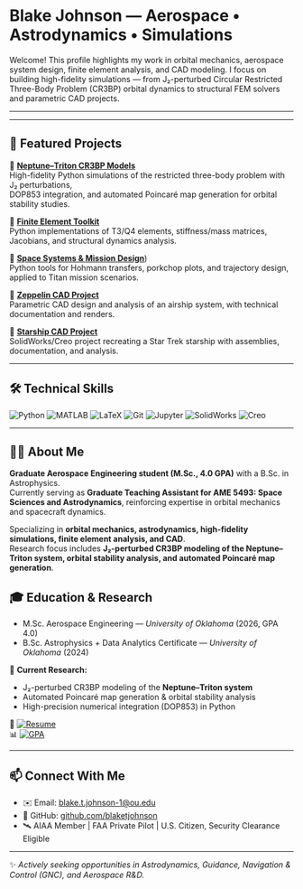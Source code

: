 # Blake Johnson — Aerospace • Astrodynamics • Simulations


Welcome!
This profile highlights my work in orbital mechanics, aerospace system design, finite element analysis, and CAD modeling.
I focus on building high-fidelity simulations — from J₂-perturbed Circular Restricted Three-Body Problem (CR3BP) orbital dynamics to structural FEM solvers and parametric CAD projects.

---


---

## 🚀 Featured Projects

🔹 [**Neptune–Triton CR3BP Models**](https://github.com/blaketjohnson/r3bp_neptune_triton)  
High-fidelity Python simulations of the restricted three-body problem with J₂ perturbations,  
DOP853 integration, and automated Poincaré map generation for orbital stability studies.  

🔹 [**Finite Element Toolkit**](https://github.com/blaketjohnson/finite_elements_portfolio)  
Python implementations of T3/Q4 elements, stiffness/mass matrices, Jacobians, and structural dynamics analysis.  

🔹 [**Space Systems & Mission Design**](https://github.com/blaketjohnson/earth_saturn_transfer))  
Python tools for Hohmann transfers, porkchop plots, and trajectory design, applied to Titan mission scenarios.  

🔹 [**Zeppelin CAD Project**](https://github.com/blaketjohnson/zeppelin_cad_project)  
Parametric CAD design and analysis of an airship system, with technical documentation and renders.  

🔹 [**Starship CAD Project**](https://github.com/blaketjohnson/starship_cad_project)  
SolidWorks/Creo project recreating a Star Trek starship with assemblies, documentation, and analysis.  

---

## 🛠 Technical Skills

![Python](https://img.shields.io/badge/Python-3776AB?style=for-the-badge&logo=python&logoColor=white)
![MATLAB](https://img.shields.io/badge/MATLAB-0076A8?style=for-the-badge&logo=mathworks&logoColor=white)
![LaTeX](https://img.shields.io/badge/LaTeX-008080?style=for-the-badge&logo=latex&logoColor=white)
![Git](https://img.shields.io/badge/Git-F05032?style=for-the-badge&logo=git&logoColor=white)
![Jupyter](https://img.shields.io/badge/Jupyter-F37626?style=for-the-badge&logo=jupyter&logoColor=white)
![SolidWorks](https://img.shields.io/badge/SolidWorks-E02127?style=for-the-badge&logo=dassaultsystemes&logoColor=white)
![Creo](https://img.shields.io/badge/Creo-00A651?style=for-the-badge&logo=ptc&logoColor=white)

---

## 👨‍🚀 About Me

**Graduate Aerospace Engineering student (M.Sc., 4.0 GPA)** with a B.Sc. in Astrophysics.  
Currently serving as **Graduate Teaching Assistant for AME 5493: Space Sciences and Astrodynamics**, reinforcing expertise in orbital mechanics and spacecraft dynamics.  

Specializing in **orbital mechanics, astrodynamics, high-fidelity simulations, finite element analysis, and CAD**.  
Research focus includes **J₂-perturbed CR3BP modeling of the Neptune–Triton system, orbital stability analysis, and automated Poincaré map generation**.  


## 🎓 Education & Research

- M.Sc. Aerospace Engineering — *University of Oklahoma* (2026, GPA 4.0)  
- B.Sc. Astrophysics + Data Analytics Certificate — *University of Oklahoma* (2024)  

🔭 **Current Research:**  
- J₂-perturbed CR3BP modeling of the **Neptune–Triton system**  
- Automated Poincaré map generation & orbital stability analysis  
- High-precision numerical integration (DOP853) in Python

📘 [![Resume](https://img.shields.io/badge/Resume-PDF-red)](docs/resume_08102025.pdf)  
📊 [![GPA](https://img.shields.io/badge/GPA-4.0-darkgreen)](docs/2024_2025-unofficial_transcript.pdf)  

---

## 📫 Connect With Me

- ✉️ Email: [blake.t.johnson-1@ou.edu](mailto:blake.t.johnson-1@ou.edu)  
- 🔗 GitHub: [github.com/blaketjohnson](https://github.com/blaketjohnson)  
- 🛰 AIAA Member | FAA Private Pilot | U.S. Citizen, Security Clearance Eligible  

---

✨ *Actively seeking opportunities in Astrodynamics, Guidance, Navigation & Control (GNC), and Aerospace R&D.*  




